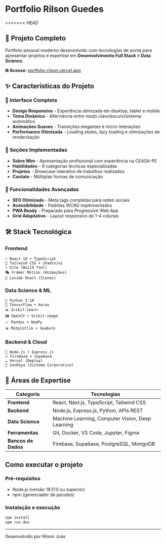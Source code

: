 # Portfolio Rilson Guedes

<<<<<<< HEAD
## 🚀 Projeto Completo

Portfolio pessoal moderno desenvolvido com tecnologias de ponta para apresentar projetos e expertise em **Desenvolvimento Full Stack** e **Data Science**. 

**🌐 Acesse:** [portfolio-rilson.vercel.app](https://portfolio-rilson.vercel.app)

## ✨ Características do Projeto

### 🎯 **Interface Completa**
- **Design Responsivo** - Experiência otimizada em desktop, tablet e mobile
- **Tema Dinâmico** - Alternância entre modo claro/escuro/sistema automático
- **Animações Suaves** - Transições elegantes e micro-interações
- **Performance Otimizada** - Loading states, lazy loading e otimizações de renderização

### 📱 **Seções Implementadas**
- **Sobre Mim** - Apresentação profissional com experiência na CEASA-PE
- **Habilidades** - 9 categorias técnicas especializadas
- **Projetos** - Showcase interativo de trabalhos realizados
- **Contato** - Múltiplas formas de comunicação

### 🔧 **Funcionalidades Avançadas**
- **SEO Otimizado** - Meta tags completas para redes sociais
- **Acessibilidade** - Padrões WCAG implementados
- **PWA Ready** - Preparado para Progressive Web App
- **Grid Adaptativo** - Layout responsivo de 1-4 colunas

## 🛠️ Stack Tecnológica

### **Frontend**
```
⚛️ React 18 + TypeScript
🎨 Tailwind CSS + shadcn/ui
⚡ Vite (Build Tool)
🎭 Framer Motion (Animações)
🎯 Lucide React (Ícones)
```

### **Data Science & ML**
```
🐍 Python 3.10
🧠 TensorFlow + Keras
📊 Scikit-learn
🖼️ OpenCV + Scikit-image
📈 Pandas + NumPy
📊 Matplotlib + Seaborn
```

### **Backend & Cloud**
```
🚀 Node.js + Express.js
🔥 Firebase + Supabase
☁️ Vercel (Deploy)
🏢 Sankhya (Sistema Corporativo)
```

## 💼 Áreas de Expertise

| Categoria | Tecnologias |
|-----------|-------------|
| **Frontend** | React, Next.js, TypeScript, Tailwind CSS |
| **Backend** | Node.js, Express.js, Python, APIs REST |
| **Data Science** | Machine Learning, Computer Vision, Deep Learning |
| **Ferramentas** | Git, Docker, VS Code, Jupyter, Figma |
| **Bancos de Dados** | Firebase, Supabase, PostgreSQL, MongoDB |

## Como executar o projeto

### Pré-requisitos

- Node.js (versão 18.17.0 ou superior)
- npm (gerenciador de pacotes)

### Instalação e execução

```bash
npm install
npm run dev
```

---
Desenvolvido por Rilson Joás


